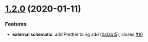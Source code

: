 # [1.2.0](https://github.com/angular-seattle/community-schematics/compare/v1.1.0...v1.2.0) (2020-01-11)


### Features

* **external schematic:** add Prettier to ng add ([0a1ab15](https://github.com/angular-seattle/community-schematics/commit/0a1ab15d4633768afcba27e6c136601c785f3700)), closes [#10](https://github.com/angular-seattle/community-schematics/issues/10)
